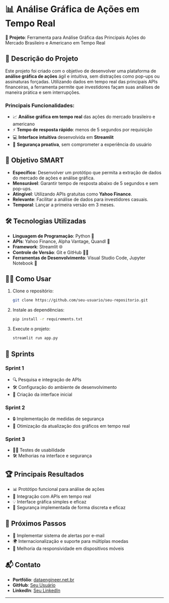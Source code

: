 # 📊 Análise Gráfica de Ações em Tempo Real

🚀 **Projeto**: Ferramenta para Análise Gráfica das Principais Ações do Mercado Brasileiro e Americano em Tempo Real

## 📝 Descrição do Projeto

Este projeto foi criado com o objetivo de desenvolver uma plataforma de **análise gráfica de ações** ágil e intuitiva, sem distrações como pop-ups ou assinaturas forçadas. Utilizando dados em tempo real das principais APIs financeiras, a ferramenta permite que investidores façam suas análises de maneira prática e sem interrupções.

### Principais Funcionalidades:
- 📈 **Análise gráfica em tempo real** das ações do mercado brasileiro e americano
- ⚡ **Tempo de resposta rápido**: menos de 5 segundos por requisição
- 💻 **Interface intuitiva** desenvolvida em **Streamlit**
- 🔐 **Segurança proativa**, sem comprometer a experiência do usuário

## 🎯 Objetivo SMART

- **Específico**: Desenvolver um protótipo que permita a extração de dados do mercado de ações e análise gráfica.
- **Mensurável**: Garantir tempo de resposta abaixo de 5 segundos e sem pop-ups.
- **Atingível**: Utilizando APIs gratuitas como **Yahoo Finance**.
- **Relevante**: Facilitar a análise de dados para investidores casuais.
- **Temporal**: Lançar a primeira versão em 3 meses.

## 🛠️ Tecnologias Utilizadas

- **Linguagem de Programação**: Python 🐍
- **APIs**: Yahoo Finance, Alpha Vantage, Quandl 🔄
- **Framework**: Streamlit 🌐
- **Controle de Versão**: Git e GitHub 🧑‍💻
- **Ferramentas de Desenvolvimento**: Visual Studio Code, Jupyter Notebook 📑

## 🧑‍🔧 Como Usar

1. Clone o repositório:
   ```bash
   git clone https://github.com/seu-usuario/seu-repositorio.git
   ```
2. Instale as dependências:
   ```bash
   pip install -r requirements.txt
   ```
3. Execute o projeto:
   ```bash
   streamlit run app.py
   ```

## 📅 Sprints

### Sprint 1
- 🔍 Pesquisa e integração de APIs
- 🛠️ Configuração do ambiente de desenvolvimento
- 🎨 Criação da interface inicial

### Sprint 2
- 🔒 Implementação de medidas de segurança
- 🔄 Otimização da atualização dos gráficos em tempo real

### Sprint 3
- 👨‍💻 Testes de usabilidade
- 🛠️ Melhorias na interface e segurança

## 🏆 Principais Resultados

- 📊 Protótipo funcional para análise de ações
- 🔄 Integração com APIs em tempo real
- 💡 Interface gráfica simples e eficaz
- 🔐 Segurança implementada de forma discreta e eficaz

## 🚧 Próximos Passos

- 📧 Implementar sistema de alertas por e-mail
- 🌍 Internacionalização e suporte para múltiplas moedas
- 📱 Melhoria da responsividade em dispositivos móveis

## 📬 Contato

- **Portfólio**: [dataengineer.net.br](https://dataengineer.net.br/)
- **GitHub**: [Seu Usuário](https://github.com/seu-usuario)
- **LinkedIn**: [Seu LinkedIn](https://linkedin.com/in/seu-usuario)

---
